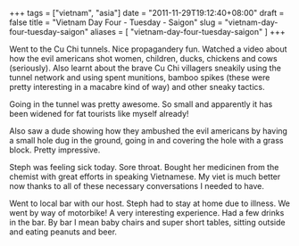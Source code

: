 +++
tags = ["vietnam", "asia"]
date = "2011-11-29T19:12:40+08:00"
draft = false
title = "Vietnam Day Four - Tuesday - Saigon"
slug = "vietnam-day-four-tuesday-saigon"
aliases = [
	"vietnam-day-four-tuesday-saigon"
]
+++

Went to the Cu Chi tunnels. Nice propagandery fun. Watched a video about how the evil americans shot women, children, ducks, chickens and cows (seriously). Also learnt about the brave Cu Chi villagers sneakily using the tunnel network and using spent munitions, bamboo spikes (these were pretty interesting in a macabre kind of way) and other sneaky tactics.

Going in the tunnel was pretty awesome. So small and apparently it has been widened for fat tourists like myself already!

Also saw a dude showing how they ambushed the evil americans by having a small hole dug in the ground, going in and covering the hole with a grass block. Pretty impressive.

Steph was feeling sick today. Sore throat. Bought her medicinen from the chemist with great efforts in speaking Vietnamese. My viet is much better now thanks to all of these necessary conversations I needed to have.

Went to local bar with our host. Steph had to stay at home due to illness. We went by way of motorbike! A very interesting experience. Had a few drinks in the bar. By bar I mean baby chairs and super short tables, sitting outside and eating peanuts and beer.


